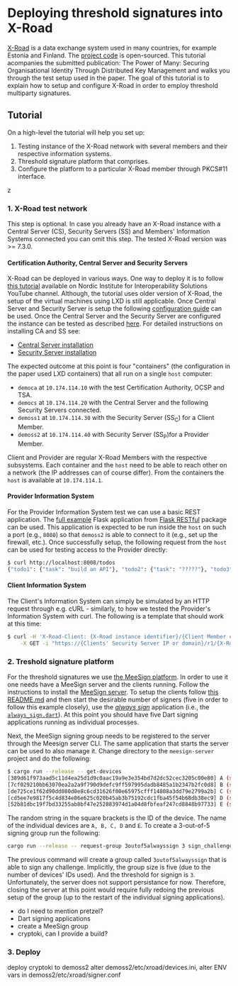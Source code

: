# Deploying threshold signatures into X-Road

[X-Road](https://x-road.global/) is a data exchange system used in many countries, for example Estonia and Finland. The [project code](https://github.com/nordic-institute/X-Road/)  is open-sourced. This tutorial acompanies the submitted publication: The Power of Many: Securing Organisational Identity Through Distributed Key Management and walks you through the test setup used in the paper. The goal of this tutorial is to explain how to setup and configure X-Road in order to employ threshold multiparty signatures.

<!-- ## Background --> 

<!-- The Members of the X-Road network exchange messages. Imagine a two-member scenario, where one --> 

## Tutorial

On a high-level the tutorial will help you set up:

1. Testing instance of the X-Road network with several members and their respective information systems.
1. Threshold signature platform that comprises.
1. Configure the platform to a particular X-Road member through PKCS#11 interface.

z
### 1. X-Road test network


This step is optional. In case you already have an X-Road instance with a Central Server (CS), Security Servers (SS) and Members' Information Systems connected you can omit this step. The tested X-Road version was >= 7.3.0.

#### Certification Authority, Central Server and Security Servers

X-Road can be deployed in various ways. One way to deploy it is to follow [this tutorial](https://www.youtube.com/watch?v=RV-Dq69yFVE&list=PL1hmZln4PWNWjy-7aCYrdr6yo3NDOvrT9) available on Nordic Institute for Interoperability Solutions YouTube channel. Although, the tutorial uses older version of X-Road, the setup of the virtual machines using LXD is still applicable. Once Central Server and Security Server is setup the following [configuration guide](https://nordic-institute.atlassian.net/wiki/spaces/XRDKB/pages/215875585/How+to+Configure+Central+Server+version+7.3.0#Table-of-contents) can be used. Once the Central Server and the Security Server are configured the instance can be tested as described [here](https://nordic-institute.atlassian.net/wiki/spaces/XRDKB/pages/4915774/How+to+Test+That+the+Security+Server+Is+Working+After+Completing+Installation+and+Configuration). For detailed instructions on installing CA and SS see: 
- [Central Server installation](https://github.com/nordic-institute/X-Road/blob/develop/doc/Manuals/ig-cs_x-road_6_central_server_installation_guide.md)
- [Security Server installation](https://github.com/nordic-institute/X-Road/blob/develop/doc/Manuals/ig-ss_x-road_v6_security_server_installation_guide.md)

The expected outcome at this point is four "containers" (the configuration in the paper used LXD containers) that all run on a single `host` computer:
- `democa` at `10.174.114.10` with the test Certification Authority, OCSP and TSA.
- `democs` at `10.174.114.20` with the Central Server and the following Security Servers connected.
- `demoss1` at `10.174.114.30` with the Security Server (SS<sub>C</sub>) for a Client Member.
- `demoss2` at `10.174.114.40` with Security Server (SS<sub>P</sub>)for a Provider Member.

Client and Provider are regular X-Road Members with the respective subsystems. Each container and the `host` need to be able to reach other on a network (the IP addresses can of course differ). From the containers the `host` is available at `10.174.114.1`.

#### Provider Information System

For the Provider Information System test we can use a basic REST application. The [full example](https://flask-restful.readthedocs.io/en/latest/quickstart.html#full-example) Flask application from [Flask RESTful](https://flask-restful.readthedocs.io/en/latest/) package can be used. This application is expected to be run inside the `host` on such a port (e.g., `8080`) so that `demoss2` is able to connect to it (e.g., set up the firewall, etc.). Once successfully setup, the following request from the `host` can be used for testing access to the Provider directly:
```bash
$ curl http://localhost:8008/todos
{"todo1": {"task": "build an API"}, "todo2": {"task": "?????"}, "todo3": {"task": "profit!"}}
```

#### Client Information System


The Client's Information System can simply be simulated by an HTTP request through e.g. cURL - similarly, to how we tested the Provider's Information System with curl. The following is a template that should work at this time:
```bash
$ curl -H 'X-Road-Client: {X-Road instance identifier}/{Client Member class}/{Client Member code}/{Client Member Subsystem code}' \
    -X GET -i "https://{Clients' Security Server IP or domain}/r1/{X-Road instance identifier}/{Provider Member class}/{Provider Member code}/{Provider Member Subsystem code}/{Provider Member Subsystem Service name}/{REST API endpoint}" -k
```


### 2. Treshold signature platform

For the threshold signatures we use [the MeeSign platform](https://meesign.crocs.fi.muni.cz). In order to use it one needs have a MeeSign server and the clients running. Follow the instructions to install the [MeeSign server](https://github.com/crocs-muni/meesign-server). To setup the clients follow [this README.md](https://github.com/quapka/meesign-client/tree/add-ptsrsap1) and then start the desirable number of signers (five in order to follow this example closely), use the [_always sign_](https://github.com/quapka/meesign-client/tree/add-ptsrsap1/meesign_core#always-sign-example-client) application (i.e., the [`always_sign.dart`](https://github.com/quapka/meesign-client/blob/add-ptsrsap1/meesign_core/example/always_sign.dart)).  At this point you should have five Dart signing applications running as individual processes.

Next, the MeeSign signing group needs to be registered to the server through the Meesign server CLI. The same application that starts the server can be used to also manage it. Change directory to the `meesign-server` project and do the following:
```bash
$ cargo run --release -- get-devices
[389d61f973aad5c11d4ea25d1d9c0aac19a9e3e354bd7d2dc52cec3205c00e80] A (seen before 1s)
[7cf029210bb63070ea2a2a9f790d9defc9ff597995dadb8485a1b2347b2fc0d8] B (seen before 1s)
[de725ce1f62d90dd080d0e8c6cd31626f00e65975cfff14808a3dd79e2799a2b] C (seen before 1s)
[cd5ee7e9817f5c4d834e86e625c020b45ab3b75192cdc1fba45f54b68db38ec9] D (seen before 1s)
[52b81dbc19f7bd33255ab8bf47e252883974d1a04d8fbfeaf247cd8848b97733] E (seen before 1s)
```

The random string in the square brackets is the ID of the device. The name of the individual devices are `A, B, C, D` and `E`. To create a 3-out-of-5 signing group run the following:
```bash
cargo run --release -- request-group 3outof5alwayssign 3 sign_challenge 389d61f973aad5c11d4ea25d1d9c0aac19a9e3e354bd7d2dc52cec3205c00e80 7cf029210bb63070ea2a2a9f790d9defc9ff597995dadb8485a1b2347b2fc0d8 de725ce1f62d90dd080d0e8c6cd31626f00e65975cfff14808a3dd79e2799a2b cd5ee7e9817f5c4d834e86e625c020b45ab3b75192cdc1fba45f54b68db38ec9 52b81dbc19f7bd33255ab8bf47e252883974d1a04d8fbfeaf247cd8848b97733
```

The previous command will create a group called `3outof5alwayssign` that is able to sign any challenge. Implicitly, the group size is five (due to the number of devices' IDs used). And the threshold for signign is `3`. Unfortunately, the server does not support persistance for now. Therefore, closing the server at this point would require fully redoing the previous setup of the group (up to the restart of the individual signing applications).


- do I need to mention pretzel?
- Dart signing applications
- create a MeeSign group
- cryptoki, can I provide a build?

### 3. Deploy

deploy cryptoki to demoss2
alter demoss2/etc/xroad/devices.ini, 
alter ENV vars in demoss2/etc/xroad/signer.conf
